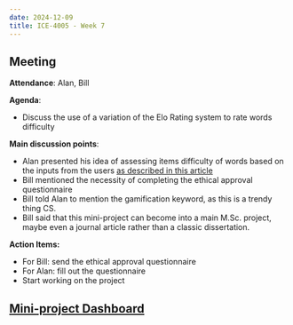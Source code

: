 ```yaml
---
date: 2024-12-09
title: ICE-4005 - Week 7
---
```

## Meeting

**Attendance**: Alan, Bill

**Agenda**:
  - Discuss the use of a variation of the Elo Rating system to rate words difficulty

**Main discussion points**:
  - Alan presented his idea of assessing items difficulty of words based on the inputs from the users [as described in this article](elo-rating-and-rasch-model)
  - Bill mentioned the necessity of completing the ethical approval questionnaire
  - Bill told Alan to mention the gamification keyword, as this is a trendy thing CS.
  - Bill said that this mini-project can become into a main M.Sc. project, maybe even a journal article rather than a classic dissertation.

**Action Items:**
- For Bill: send the ethical approval questionnaire
- For Alan: fill out the questionnaire
- Start working on the project


## [Mini-project Dashboard](<./ice-4005-dashboard>)